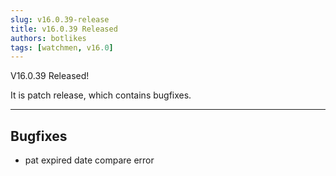 ```yaml
---
slug: v16.0.39-release  
title: v16.0.39 Released   
authors: botlikes  
tags: [watchmen, v16.0]  
---
```


V16.0.39 Released!

It is patch release, which contains bugfixes. 

---

## Bugfixes
- pat expired date compare error
